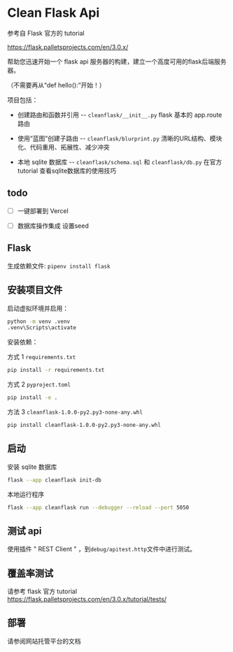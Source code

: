# Clean Flask Api

参考自 Flask 官方的 tutorial

https://flask.palletsprojects.com/en/3.0.x/

帮助您迅速开始一个 flask api 服务器的构建，建立一个高度可用的flask后端服务器。

（不需要再从“def hello():”开始！）

项目包括：

- 创建路由和函数并引用 -- `cleanflask/__init__.py` flask 基本的 app.route 路由 

- 使用“蓝图”创建子路由 -- `cleanflask/blurprint.py` 清晰的URL结构、模块化、代码重用、拓展性、减少冲突

- 本地 sqlite 数据库 -- `cleanflask/schema.sql` 和 `cleanflask/db.py` 在官方 tutorial 查看sqlite数据库的使用技巧

## todo

- [ ] 一键部署到 Vercel

- [ ] 数据库操作集成 设置seed

## Flask

生成依赖文件: `pipenv install flask` 


## 安装项目文件

启动虚拟环境并启用：

```bash
python -m venv .venv
.venv\Scripts\activate
```


安装依赖：

方式 1  `requirements.txt`

```bash
pip install -r requirements.txt
```

方式 2  `pyproject.toml`

```bash
pip install -e .
```

方法 3  `cleanflask-1.0.0-py2.py3-none-any.whl`

```bash
pip install cleanflask-1.0.0-py2.py3-none-any.whl
```

## 启动

安装 sqlite 数据库

```bash
flask --app cleanflask init-db
```

本地运行程序

```bash
flask --app cleanflask run --debugger --reload --port 5050
```

## 测试 api

使用插件 " REST Client " ，到`debug/apitest.http`文件中进行测试。

## 覆盖率测试

请参考 flask 官方 tutorial https://flask.palletsprojects.com/en/3.0.x/tutorial/tests/

## 部署

请参阅网站托管平台的文档